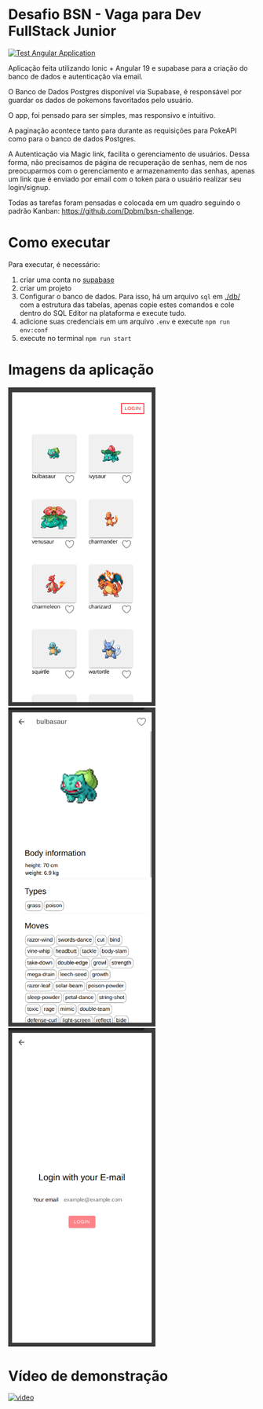# Desafio BSN - Vaga para Dev FullStack Junior

[![Test Angular Application](https://github.com/Dpbm/bsn-challenge/actions/workflows/testing.yml/badge.svg)](https://github.com/Dpbm/bsn-challenge/actions/workflows/testing.yml)

Aplicação feita utilizando Ionic + Angular 19 e supabase para a criação do banco de dados e autenticação via email.

O Banco de Dados Postgres disponível via Supabase, é responsável por guardar os dados de pokemons favoritados pelo usuário.

O app, foi pensado para ser simples, mas responsivo e intuitivo.

A paginação acontece tanto para durante as requisições para PokeAPI como para o banco de dados Postgres.

A Autenticação via Magic link, facilita o gerenciamento de usuários. Dessa forma, não precisamos de página de recuperação de senhas, nem de nos preocuparmos com o gerenciamento e armazenamento das senhas, apenas um link que é enviado por email com o token para o usuário realizar seu login/signup.

Todas as tarefas foram pensadas e colocada em um quadro seguindo o padrão Kanban: https://github.com/Dpbm/bsn-challenge.

# Como executar

Para executar, é necessário:
1. criar uma conta no [supabase](https://supabase.com/)
2. criar um projeto
3. Configurar o banco de dados. Para isso, há um arquivo `sql` em [./db/](./db/tables.sql) com a estrutura das tabelas, apenas copie estes comandos e cole dentro do SQL Editor na plataforma e execute tudo.
4. adicione suas credenciais em um arquivo `.env` e execute `npm run env:conf`
5. execute no terminal `npm run start` 

# Imagens da aplicação

<img src="./assets/home.png" alt="home page" float="left" width="300px"/>
<img src="./assets/pokemon.png" alt="pokemon page" float="left" width="300px"/>
<img src="./assets/login.png" alt="login page" float="left" width="300px"/>

# Vídeo de demonstração

[![video](https://img.youtube.com/vi/60Ea3fs6T0A/0.jpg)](https://youtu.be/60Ea3fs6T0A)
